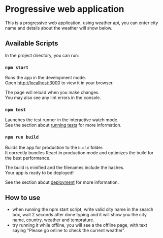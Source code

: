 # Progressive web application

This is a progressive web application, using weather api, you can enter city name and details about the weather will show below.

## Available Scripts

In the project directory, you can run:

### `npm start`

Runs the app in the development mode.\
Open [http://localhost:3000](http://localhost:3000) to view it in your browser.

The page will reload when you make changes.\
You may also see any lint errors in the console.

### `npm test`

Launches the test runner in the interactive watch mode.\
See the section about [running tests](https://facebook.github.io/create-react-app/docs/running-tests) for more information.

### `npm run build`

Builds the app for production to the `build` folder.\
It correctly bundles React in production mode and optimizes the build for the best performance.

The build is minified and the filenames include the hashes.\
Your app is ready to be deployed!

See the section about [deployment](https://facebook.github.io/create-react-app/docs/deployment) for more information.

## How to use

- when running the npm start script, write valid city name in the search box, wait 2 seconds after done typing and it will show you the city name, country, weather and temprature.
- try running it while offline, you will see a the offline page, with text saying "Please go online to check the current weather".
